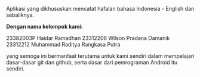 Aplikasi yang dikhususkan mencatat hafalan bahasa Indonesia - English dan sebaliknya.

**Dengan nama kelompok kami:**

23382003P	Haidar Ramadhan
23312206	Wilson Pradana Damanik
23312212	Muhammad Raditya Rangkasa Putra

yang semoga ini bermanfaat terutama untuk kami sendiri dalam mempelajari dasar-dasar git dan github, serta dasar dari pemrograman Android itu sendiri.
